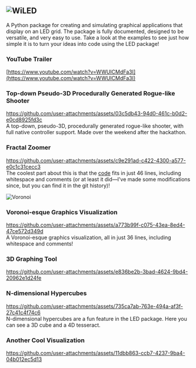 ![WiLED](https://github.com/sekaha/LED/assets/22718210/cb89ff39-6202-45be-9f80-c973a3ea1b29)
---
A Python package for creating and simulating graphical applications that display on an LED grid. The package is fully documented, designed to be versatile, and very easy to use. Take a look at the examples to see just how simple it is to turn your ideas into code using the LED package!

### YouTube Trailer
[https://www.youtube.com/watch?v=WWUICMdFa3I](https://www.youtube.com/watch?v=WWUICMdFa3I)

### Top-down Pseudo-3D Procedurally Generated Rogue-like Shooter
https://github.com/user-attachments/assets/03c5db43-94d0-461c-b0d2-e0cd8925fd3c  
A top-down, pseudo-3D, procedurally generated rogue-like shooter, with full native controller support. Made over the weekend after the hackathon.

### Fractal Zoomer
https://github.com/user-attachments/assets/c9e291ad-c422-4300-a577-e0c1c31cecc3  
The coolest part about this is that the [code](https://raw.githubusercontent.com/sekaha/LED/refs/heads/main/Examples/fractal.py) fits in just 46 lines, including whitespace and comments (or at least it did—I've made some modifications since, but you can find it in the git history)!

![Voronoi](https://user-images.githubusercontent.com/22718210/164121674-fb5c522a-1240-46e9-967c-c2679257c367.jpg)

### Voronoi-esque Graphics Visualization
https://github.com/user-attachments/assets/a773b99f-c075-43ea-8ed4-47ce572d349d  
A Voronoi-esque graphics visualization, all in just 36 lines, including whitespace and comments!

### 3D Graphing Tool
https://github.com/user-attachments/assets/e836be2b-3bad-4624-9bd4-20962e1d24fe  

### N-dimensional Hypercubes
https://github.com/user-attachments/assets/735ca7ab-763e-494a-af3f-27c41c4f74c6  
N-dimensional hypercubes are a fun feature in the LED package. Here you can see a 3D cube and a 4D tesseract.

### Another Cool Visualization
https://github.com/user-attachments/assets/11dbb863-ccb7-4237-9ba4-04b012ec5d13
